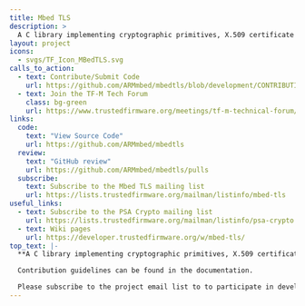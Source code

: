 ```yaml
---
title: Mbed TLS
description: >
  A C library implementing cryptographic primitives, X.509 certificate manipulation and the SSL/TLS and DTLS protocols.
layout: project
icons:
  - svgs/TF_Icon_MBedTLS.svg
calls_to_action:
  - text: Contribute/Submit Code
    url: https://github.com/ARMmbed/mbedtls/blob/development/CONTRIBUTING.md
  - text: Join the TF-M Tech Forum
    class: bg-green
    url: https://www.trustedfirmware.org/meetings/tf-m-technical-forum/
links:
  code:
    text: "View Source Code"
    url: https://github.com/ARMmbed/mbedtls
  review:
    text: "GitHub review"
    url: https://github.com/ARMmbed/mbedtls/pulls
  subscribe:
    text: Subscribe to the Mbed TLS mailing list
    url: https://lists.trustedfirmware.org/mailman/listinfo/mbed-tls
useful_links:
  - text: Subscribe to the PSA Crypto mailing list
    url: https://lists.trustedfirmware.org/mailman/listinfo/psa-crypto
  - text: Wiki pages
    url: https://developer.trustedfirmware.org/w/mbed-tls/
top_text: |-
  **A C library implementing cryptographic primitives, X.509 certificate manipulation and the SSL/TLS and DTLS protocols. Its small code footprint makes it suitable for embedded systems. It has many users, including TF-A, TF-M and OP-TEE.**

  Contribution guidelines can be found in the documentation.

  Please subscribe to the project email list to to participate in development discussions.
---
```

